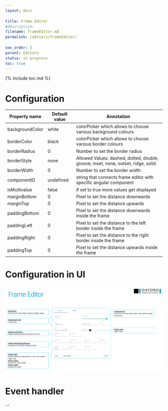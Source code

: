 ```yaml
---
layout: docs

title: Frame Editor
#description:
filename: frameEditor.md
permalink: /editors/frameEditor/

nav_order: 5
parent: Editors
status: in progress
toc: true
---
```


{% include toc.md %}

# Configuration

|Property name| Default value | Annotation |
|--|--|--|
|backgroundColor |white|colorPicker which allows to choose various background colours|
|borderColor|black|colorPicker which allows to choose various border colours|
|borderRadius|0|Number to set the border radius|
|borderStyle|none|Allowed Values: dashed, dotted, double, groove, inset, none, outset, ridge, solid|
|borderWidth|0|Number to set the border width|
|componentID|undefined|string that connects frame editor with specific angular component|
|isMultivalue|false|if set to true more values get displayed|
|marginBottom|0|Pixel to set the distance downwards|
|marginTop|0|Pixel to set the distance upwards|
|paddingBottom|0|Pixel to set the distance downwards inside the frame|
|paddingLeft|0|Pixel to set the distance to the left border inside the frame|
|paddingRight|0|Pixel to set the distance to the right border inside the frame|
|paddingTop|0|Pixel to set the distance upwards inside the frame|




# Configuration in UI

![image.png](/img/image-72108ebf-548a-44fc-bcb3-29ce8914627d.png)

# Event handler

--
